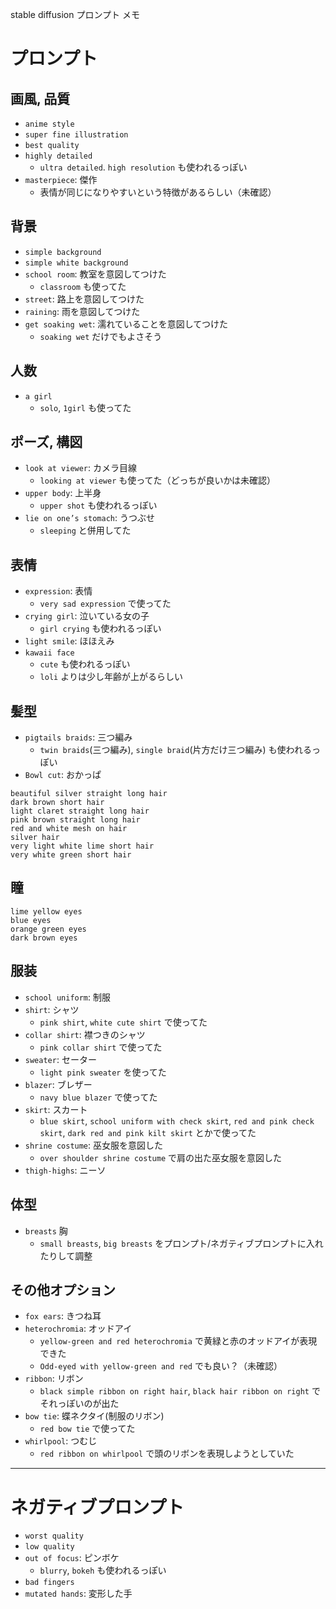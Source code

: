 stable diffusion プロンプト メモ

# プロンプト
## 画風, 品質
- `anime style`
- `super fine illustration`
- `best quality`
- `highly detailed`
    - `ultra detailed`. `high resolution` も使われるっぽい
- `masterpiece`: 傑作
    - 表情が同じになりやすいという特徴があるらしい（未確認）

## 背景
- `simple background`
- `simple white background`
- `school room`: 教室を意図してつけた
    - `classroom` も使ってた
- `street`: 路上を意図してつけた
- `raining`: 雨を意図してつけた
- `get soaking wet`: 濡れていることを意図してつけた
    - `soaking wet` だけでもよさそう

## 人数
- `a girl`
    - `solo`, `1girl` も使ってた

## ポーズ, 構図
- `look at viewer`: カメラ目線
    - `looking at viewer` も使ってた（どっちが良いかは未確認）
- `upper body`: 上半身
    - `upper shot` も使われるっぽい
- `lie on one’s stomach`: うつぶせ
    - `sleeping` と併用してた

## 表情
- `expression`: 表情
    - `very sad expression` で使ってた
- `crying girl`: 泣いている女の子
    - `girl crying` も使われるっぽい
- `light smile`: ほほえみ
- `kawaii face`
    - `cute` も使われるっぽい
    - `loli` よりは少し年齢が上がるらしい

## 髪型
- `pigtails braids`: 三つ編み
    - `twin braids`(三つ編み), `single braid`(片方だけ三つ編み) も使われるっぽい
- `Bowl cut`: おかっぱ

```
beautiful silver straight long hair
dark brown short hair
light claret straight long hair
pink brown straight long hair
red and white mesh on hair
silver hair
very light white lime short hair
very white green short hair
```

## 瞳
```
lime yellow eyes
blue eyes
orange green eyes
dark brown eyes
```

## 服装
- `school uniform`: 制服
- `shirt`: シャツ
    - `pink shirt`, `white cute shirt` で使ってた
- `collar shirt`: 襟つきのシャツ
    - `pink collar shirt` で使ってた
- `sweater`: セーター
    - `light pink sweater` を使ってた
- `blazer`: ブレザー
    - `navy blue blazer` で使ってた
- `skirt`: スカート
    - `blue skirt`, `school uniform with check skirt`, `red and pink check skirt`, `dark red and pink kilt skirt` とかで使ってた
- `shrine costume`: 巫女服を意図した
    - `over shoulder shrine costume` で肩の出た巫女服を意図した
- `thigh-highs`: ニーソ

## 体型
- `breasts` 胸
    - `small breasts`, `big breasts` をプロンプト/ネガティブプロンプトに入れたりして調整

## その他オプション
- `fox ears`: きつね耳
- `heterochromia`: オッドアイ
    - `yellow-green and red heterochromia` で黄緑と赤のオッドアイが表現できた
    - `Odd-eyed with yellow-green and red` でも良い？（未確認）
- `ribbon`: リボン
    - `black simple ribbon on right hair`, `black hair ribbon on right` でそれっぽいのが出た
- `bow tie`: 蝶ネクタイ(制服のリボン)
    - `red bow tie` で使ってた
- `whirlpool`: つむじ
    - `red ribbon on whirlpool` で頭のリボンを表現しようとしていた
---

# ネガティブプロンプト
- `worst quality`
- `low quality`
- `out of focus`: ピンボケ
    - `blurry`, `bokeh` も使われるっぽい
- `bad fingers`
- `mutated hands`: 変形した手

